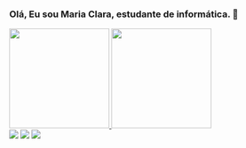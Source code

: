 ### Olá, Eu sou Maria Clara, estudante de informática.  👋


 <div>
  <a href="https://github.com/Clara-ang">
  <img height="180em" src="https://github-readme-stats.vercel.app/api?username=Clara-ang&show_icons=true&theme=dracula&include_all_commits=true&count_private=true"/>
  <img height="180em" src="https://github-readme-stats.vercel.app/api/top-langs/?username=Clara-ang&layout=compact&langs_count=7&theme=dracula"/>
</div>
  
<div> 
  <a href="https://instagram.com/clary_820" target="_blank"><img src="https://img.shields.io/badge/-Instagram-%23E4405F?style=for-the-badge&logo=instagram&logoColor=white" target="_blank"></a>
 <a href="https://discord.gg/Clara-S.Melo" target="_blank"><img src="https://img.shields.io/badge/Discord-7289DA?style=for-the-badge&logo=discord&logoColor=white" target="_blank"></a> 
  <a href="https://www.linkedin.com/in/maria-clara-melo-5124b8186" target="_blank"><img src="https://img.shields.io/badge/-LinkedIn-%230077B5?style=for-the-badge&logo=linkedin&logoColor=white" target="_blank"></a>
</div>

